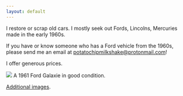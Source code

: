 ```yaml
---
layout: default
---
```


I restore or scrap old cars. I mostly seek out Fords, Lincolns, Mercuries made in the early 1960s.

If you have or know someone who has a Ford vehicle from the 1960s, please send me an email at <email>potatochipmilkshake@protonmail.com</email>!

I offer generous prices.

<img src="{{site.baseurl}}/images/1961_ford_galaxie.jpg">
A 1961 Ford Galaxie in good condition.

[Additional images](./more-images.html).

